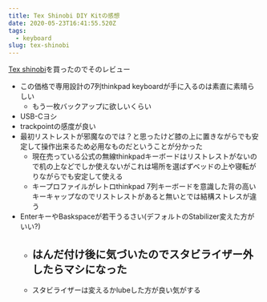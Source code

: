 ```yaml
---
title: Tex Shinobi DIY Kitの感想
date: 2020-05-23T16:41:55.520Z
tags:
  - keyboard
slug: tex-shinobi
---
```

[Tex shinobi](https://tex.com.tw/products/shinobi?variant=16969883648090)を買ったのでそのレビュー

- この価格で専用設計の7列thinkpad keyboardが手に入るのは素直に素晴らしい
  - もう一枚バックアップに欲しいくらい
- USB-Cヨシ
- trackpointの感度が良い
- 最初リストレストが邪魔なのでは？と思ったけど膝の上に置きながらでも安定して操作出来るため必用なものだということが分かった
  - 現在売っている公式の無線thinkpadキーボードはリストレストがないので机の上などでしか使えないがこれは場所を選ばずベッドの上や寝転がりながらでも安定して使える
  - キープロファイルがレトロthinkpad 7列キーボードを意識した背の高いキーキャップなのでリストレストがあると無いとでは結構ストレスが違う
- EnterキーやBaskspaceが若干うるさい(デフォルトのStabilizer変えた方がいい?)
  - はんだ付け後に気づいたのでスタビライザー外したらマシになった
    - 
  - スタビライザーは変えるかlubeした方が良い気がする